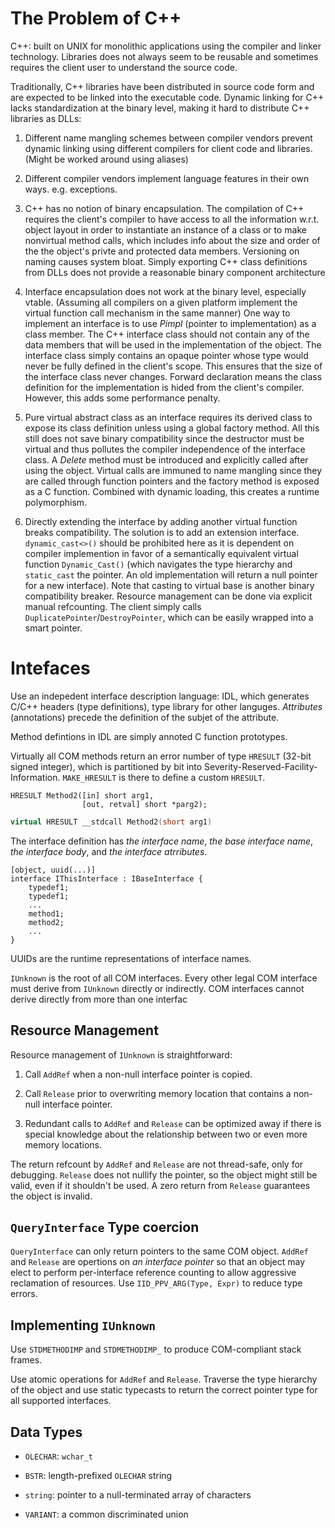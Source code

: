 # The Problem of C++ 

C++: built on UNIX for monolithic applications using the compiler and linker technology. Libraries does not always seem to be reusable and sometimes requires the client user to understand the source code.

Traditionally, C++ libraries have been distributed in source code form and are expected to be linked into the executable code. Dynamic linking for C++ lacks standardization at the binary level, making it hard to distribute C++ libraries as DLLs: 

1. Different name mangling schemes between compiler vendors prevent dynamic linking using different compilers for client code and libraries. (Might be worked around using aliases)

2. Different compiler vendors implement language features in their own ways. e.g. exceptions.

3. C++ has no notion of binary encapsulation. The compilation of C++ requires the client's compiler to have access to all the information w.r.t. object layout in order to instantiate an instance of a class or to make nonvirtual method calls, which includes info about the size and order of the the object's privte and protected data members. Versioning on naming causes system bloat. Simply exporting C++ class definitions from DLLs does not provide a reasonable binary component architecture

4. Interface encapsulation does not work at the binary level, especially vtable. (Assuming all compilers on a given platform implement the virtual function call mechanism in the same manner) One way to implement an interface is to use _Pimpl_ (pointer to implementation) as a class member. The C++ interface class should not contain any of the data members that will be used in the implementation of the object. The interface class simply contains an opaque pointer whose type would never be fully defined in the  client's scope. This ensures that the size of the interface class never changes. Forward declaration means the class definition for the implementation is hided from the client's compiler. However, this adds some performance penalty.

5. Pure virtual abstract class as an interface requires its derived class to expose its class definition unless using a global factory method. All this still does not save binary compatibility since the destructor must be virtual and thus pollutes the compiler independence of the interface class. A _Delete_ method must be introduced and explicitly called after using the object. Virtual calls are immuned to name mangling since they are called through function pointers and the factory method is exposed as a C function. Combined with dynamic loading, this creates a runtime polymorphism.

6. Directly extending the interface by adding another virtual function breaks compatibility. The solution is to add an extension interface. `dynamic_cast<>()` should be prohibited here as it is dependent on compiler implemention in favor of a semantically equivalent virtual function `Dynamic_Cast()` (which navigates the type hierarchy and `static_cast` the pointer. An old implementation will return a null pointer for a new interface). Note that casting to virtual base is another binary compatibility breaker. Resource management can be done via explicit manual refcounting. The client simply calls `DuplicatePointer`/`DestroyPointer`, which can be easily wrapped into a smart pointer.

# Intefaces

Use an indepedent interface description language: IDL, which generates C/C++ headers (type definitions), type library for other languges. _Attributes_ (annotations) precede the definition of the subjet of the attribute.

Method defintions in IDL are simply annoted C function prototypes.

Virtually all COM methods return an error number of type `HRESULT` (32-bit signed integer), which is partitioned by bit into Severity-Reserved-Facility-Information. `MAKE_HRESULT` is there to define a custom `HRESULT`.

```idl
HRESULT Method2([in] short arg1,
                [out, retval] short *parg2);
```

```cpp
virtual HRESULT __stdcall Method2(short arg1)
```

The interface definition has _the interface name_, _the base interface name_, _the interface body_, and _the interface atrributes_.

```idl
[object, uuid(...)]
interface IThisInterface : IBaseInterface {
    typedef1;
    typedef1;
    ...
    method1;
    method2;
    ...
}
```

UUIDs are the runtime representations of interface names.

`IUnknown` is the root of all COM interfaces. Every other legal COM interface must derive from `IUnknown` directly or indirectly. COM interfaces cannot derive directly from more than one interfac

## Resource Management

Resource management of `IUnknown` is straightforward:

1. Call `AddRef` when a non-null interface pointer is copied.

2. Call `Release` prior to overwriting memory location that contains a non-null interface pointer.

3. Redundant calls to `AddRef` and `Release` can be optimized away if there is special knowledge about the relationship between two or even more memory locations.

The return refcount by `AddRef` and `Release` are not thread-safe, only for debugging. `Release` does not nullify the pointer, so the object might still be valid, even if it shouldn't be used. A zero return from `Release` guarantees the object is invalid.

## `QueryInterface` Type coercion 

`QueryInterface` can only return pointers to the same COM object. `AddRef` and `Release` are opertions on _an interface pointer_ so that an object may elect to perform per-interface reference counting to allow aggressive reclamation of resources. Use `IID_PPV_ARG(Type, Expr)` to reduce type errors.

## Implementing `IUnknown`

Use `STDMETHODIMP` and `STDMETHODIMP_` to produce COM-compliant stack frames.

Use atomic operations for `AddRef` and `Release`. Traverse the type hierarchy of the object and use static typecasts to return the correct pointer type for all supported interfaces.

## Data Types

- `OLECHAR`: `wchar_t`

- `BSTR`: length-prefixed `OLECHAR` string

- `string`: pointer to a null-terminated array of characters

- `VARIANT`: a common discriminated union
